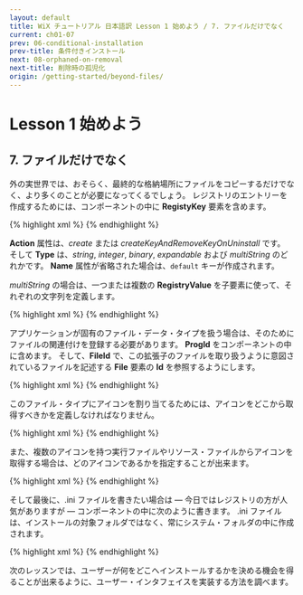 ```yaml
---
layout: default
title: WiX チュートリアル 日本語訳 Lesson 1 始めよう / 7. ファイルだけでなく
current: ch01-07
prev: 06-conditional-installation
prev-title: 条件付きインストール
next: 08-orphaned-on-removal
next-title: 削除時の孤児化
origin: /getting-started/beyond-files/
---
```

# Lesson 1 始めよう

## 7. ファイルだけでなく

外の実世界では、おそらく、最終的な格納場所にファイルをコピーするだけでなく、より多くのことが必要になってくるでしょう。
レジストリのエントリーを作成するためには、コンポーネントの中に **RegistyKey** 要素を含めます。

{% highlight xml %}
<RegistryKey Id='HogeRegInstallDir'
    Root='HKLM' Key='Software\Piyo\Hoge 1.0' 
    Action='createAndRemoveOnUninstall'>
  <RegistryValue Type='string' Name='InstallDir'
      Value='[INSTALLDIR]'/>
  <RegistryValue Type='integer' Name='Flag' Value='0'/>
</RegistryKey>
{% endhighlight %}

**Action** 属性は、*create* または *createKeyAndRemoveKeyOnUninstall* です。
そして **Type** は、*string*, *integer*, *binary*, *expandable* および *multiString* のどれかです。
**Name** 属性が省略された場合は、`default` キーが作成されます。

*multiString* の場合は、一つまたは複数の **RegistryValue** を子要素に使って、それぞれの文字列を定義します。

{% highlight xml %}
<RegistryKey Id='HogeRegInstallDir'
    Root='HKLM' Key='Software\Piyo\Hoge 1.0'
    Action='createAndRemoveOnUninstall'>
  <RegistryValue Type='multiString' Name='InstallDir'
      Value='[TARGETDIR]'/>
  <RegistryValue Type='multiString' Name='InstallDir'
      Value='[INSTALLDIR]' 
      Action='append'/>
  <RegistryValue Type='multiString' Name='InstallDir'
      Value='[ProgramFilesFolder]' 
      Action='append'/>
</RegistryKey>
{% endhighlight %}

アプリケーションが固有のファイル・データ・タイプを扱う場合は、そのためにファイルの関連付けを登録する必要があります。
**ProgId** をコンポーネントの中に含めます。
そして、**FileId** で、この拡張子のファイルを取り扱うように意図されているファイルを記述する **File** 要素の **Id** を参照するようにします。

{% highlight xml %}
<ProgId Id='PiyoHoge.xyzfile' 
    Description='ぴよソフト ほげ データ・ファイル'>
  <Extension Id='xyz' ContentType='application/xyz'>
    <Verb Id='open' Command='Open'
         TargetFile='FileId' Argument='"%1"' />
  </Extension>
</ProgId>
{% endhighlight %}

このファイル・タイプにアイコンを割り当てるためには、アイコンをどこから取得すべきかを定義しなければなりません。

{% highlight xml %}
<ProgId Id='PiyoHoge.xyzfile'
    Description='ぴよソフト ほげ データ・ファイル'
    Icon='Hoge.ico'>
{% endhighlight %}

また、複数のアイコンを持つ実行ファイルやリソース・ファイルからアイコンを取得する場合は、どのアイコンであるかを指定することが出来ます。

{% highlight xml %}
<ProgId Id='PiyoHoge.xyzfile'
    Description='ぴよソフト ほげ データ・ファイル'
    Icon='Hoge.exe' IconIndex='1'>
{% endhighlight %}

そして最後に、.ini ファイルを書きたい場合は — 今日ではレジストリの方が人気がありますが — コンポーネントの中に次のように書きます。
.ini ファイルは、インストールの対象フォルダではなく、常にシステム・フォルダの中に作成されます。

{% highlight xml %}
<IniFile Id="WriteIntoIniFile" Action="addLine" Key="InstallDir"
    Name="Hoge.ini" Section="Paths" Value="[INSTALLDIR]" />
{% endhighlight %}

次のレッスンでは、ユーザーが何をどこへインストールするかを決める機会を得ることが出来るように、ユーザー・インタフェイスを実装する方法を調べます。